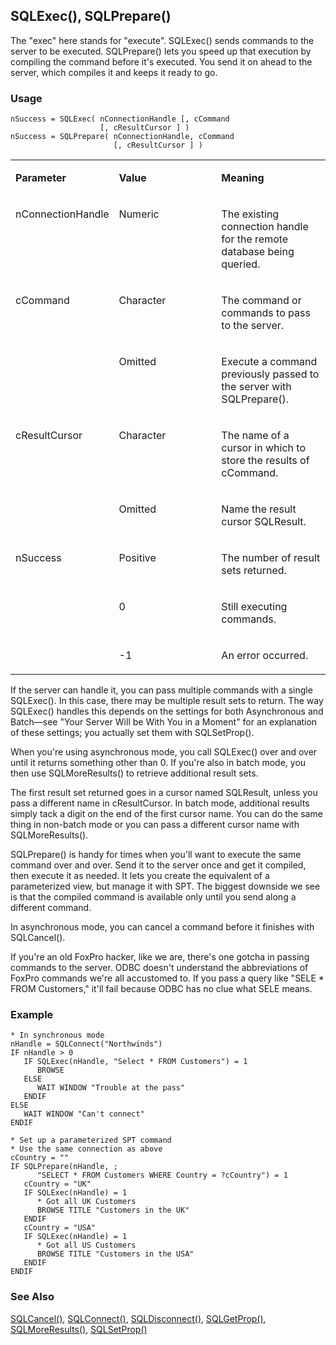 ## SQLExec(), SQLPrepare()

The "exec" here stands for "execute". SQLExec() sends commands to the server to be executed. SQLPrepare() lets you speed up that execution by compiling the command before it's executed. You send it on ahead to the server, which compiles it and keeps it ready to go.

### Usage

```foxpro
nSuccess = SQLExec( nConnectionHandle [, cCommand
                    [, cResultCursor ] )
nSuccess = SQLPrepare( nConnectionHandle, cCommand
                       [, cResultCursor ] )
```
<table>
<tr>
  <td width="32%" valign="top">
  <p><b>Parameter</b></p>
  </td>
  <td width="23%" valign="top">
  <p><b>Value</b></p>
  </td>
  <td width="45%" valign="top">
  <p><b>Meaning</b></p>
  </td>
 </tr>
<tr>
  <td width="32%" valign="top">
  <p>nConnectionHandle</p>
  </td>
  <td width="23%" valign="top">
  <p>Numeric</p>
  </td>
  <td width="45%" valign="top">
  <p>The existing connection handle for the remote database being queried.</p>
  </td>
 </tr>
<tr>
  <td width="32%" rowspan="2" valign="top">
  <p>cCommand</p>
  </td>
  <td width="23%" valign="top">
  <p>Character</p>
  </td>
  <td width="45%" valign="top">
  <p>The command or commands to pass to the server.</p>
  </td>
 </tr>
<tr>
  <td width="33%" valign="top">
  <p>Omitted</p>
  </td>
  <td width="67%" valign="top">
  <p>Execute a command previously passed to the server with SQLPrepare().</p>
  </td>
 </tr>
<tr>
  <td width="32%" rowspan="2" valign="top">
  <p>cResultCursor</p>
  </td>
  <td width="23%" valign="top">
  <p>Character</p>
  </td>
  <td width="45%" valign="top">
  <p>The name of a cursor in which to store the results of cCommand.</p>
  </td>
 </tr>
<tr>
  <td width="33%" valign="top">
  <p>Omitted</p>
  </td>
  <td width="67%" valign="top">
  <p>Name the result cursor SQLResult.</p>
  </td>
 </tr>
<tr>
  <td width="32%" rowspan="3" valign="top">
  <p>nSuccess</p>
  </td>
  <td width="23%" valign="top">
  <p>Positive</p>
  </td>
  <td width="45%" valign="top">
  <p>The number of result sets returned.</p>
  </td>
 </tr>
<tr>
  <td width="33%" valign="top">
  <p>0</p>
  </td>
  <td width="67%" valign="top">
  <p>Still executing commands.</p>
  </td>
 </tr>
<tr>
  <td width="33%" valign="top">
  <p>-1</p>
  </td>
  <td width="67%" valign="top">
  <p>An error occurred.</p>
  </td>
 </tr>
</table>

If the server can handle it, you can pass multiple commands with a single SQLExec(). In this case, there may be multiple result sets to return. The way SQLExec() handles this depends on the settings for both Asynchronous and Batch&mdash;see "Your Server Will be With You in a Moment" for an explanation of these settings; you actually set them with SQLSetProp().

When you're using asynchronous mode, you call SQLExec() over and over until it returns something other than 0. If you're also in batch mode, you then use SQLMoreResults() to retrieve additional result sets.

The first result set returned goes in a cursor named SQLResult, unless you pass a different name in cResultCursor. In batch mode, additional results simply tack a digit on the end of the first cursor name. You can do the same thing in non-batch mode or you can pass a different cursor name with SQLMoreResults().

SQLPrepare() is handy for times when you'll want to execute the same command over and over. Send it to the server once and get it compiled, then execute it as needed. It lets you create the equivalent of a parameterized view, but manage it with SPT. The biggest downside we see is that the compiled command is available only until you send along a different command.

In asynchronous mode, you can cancel a command before it finishes with SQLCancel().

If you're an old FoxPro hacker, like we are, there's one gotcha in passing commands to the server. ODBC doesn't understand the abbreviations of FoxPro commands we're all accustomed to. If you pass a query like "SELE * FROM Customers," it'll fail because ODBC has no clue what SELE means.

### Example

```foxpro
* In synchronous mode
nHandle = SQLConnect("Northwinds")
IF nHandle > 0
   IF SQLExec(nHandle, "Select * FROM Customers") = 1
      BROWSE
   ELSE
      WAIT WINDOW "Trouble at the pass"
   ENDIF
ELSE
   WAIT WINDOW "Can't connect"
ENDIF

* Set up a parameterized SPT command
* Use the same connection as above
cCountry = ""
IF SQLPrepare(nHandle, ;
      "SELECT * FROM Customers WHERE Country = ?cCountry") = 1
   cCountry = "UK"
   IF SQLExec(nHandle) = 1
      * Got all UK Customers
      BROWSE TITLE "Customers in the UK"
   ENDIF
   cCountry = "USA"
   IF SQLExec(nHandle) = 1
      * Got all US Customers
      BROWSE TITLE "Customers in the USA"
   ENDIF
ENDIF
```
### See Also

[SQLCancel()](s4g403.md), [SQLConnect()](s4g400.md), [SQLDisconnect()](s4g400.md), [SQLGetProp()](s4g399.md), [SQLMoreResults()](s4g570.md), [SQLSetProp()](s4g399.md)
